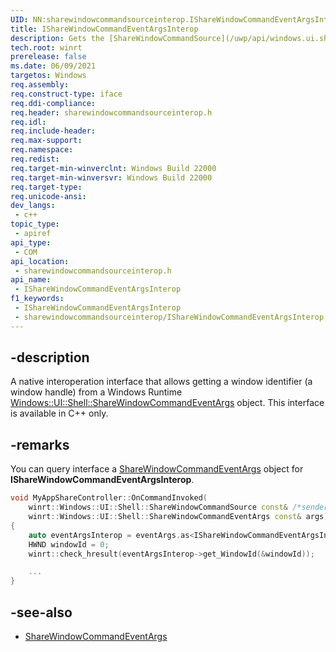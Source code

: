 ```yaml
---
UID: NN:sharewindowcommandsourceinterop.IShareWindowCommandEventArgsInterop
title: IShareWindowCommandEventArgsInterop
description: Gets the [ShareWindowCommandSource](/uwp/api/windows.ui.shell.sharewindowcommandsource) object corresponding to a window identifier (a window handle).
tech.root: winrt
prerelease: false
ms.date: 06/09/2021
targetos: Windows
req.assembly: 
req.construct-type: iface
req.ddi-compliance: 
req.header: sharewindowcommandsourceinterop.h
req.idl: 
req.include-header: 
req.max-support: 
req.namespace: 
req.redist: 
req.target-min-winverclnt: Windows Build 22000
req.target-min-winversvr: Windows Build 22000
req.target-type: 
req.unicode-ansi: 
dev_langs:
 - c++
topic_type:
 - apiref
api_type:
 - COM
api_location:
 - sharewindowcommandsourceinterop.h
api_name:
 - IShareWindowCommandEventArgsInterop
f1_keywords:
 - IShareWindowCommandEventArgsInterop
 - sharewindowcommandsourceinterop/IShareWindowCommandEventArgsInterop
---
```


## -description

A native interoperation interface that allows getting a window identifier (a window handle) from a Windows Runtime [Windows::UI::Shell::ShareWindowCommandEventArgs](/uwp/api/windows.ui.shell.sharewindowcommandeventargs) object. This interface is available in C++ only.

## -remarks

You can query interface a [ShareWindowCommandEventArgs](/uwp/api/windows.ui.shell.sharewindowcommandeventargs) object for **IShareWindowCommandEventArgsInterop**.

```cpp
void MyAppShareController::OnCommandInvoked(
    winrt::Windows::UI::Shell::ShareWindowCommandSource const& /*sender*/,
    winrt::Windows::UI::Shell::ShareWindowCommandEventArgs const& args)
{
    auto eventArgsInterop = eventArgs.as<IShareWindowCommandEventArgsInterop>();
    HWND windowId = 0;
    winrt::check_hresult(eventArgsInterop->get_WindowId(&windowId));

    ...
}
```

## -see-also

* [ShareWindowCommandEventArgs](/uwp/api/windows.ui.shell.sharewindowcommandeventargs)
